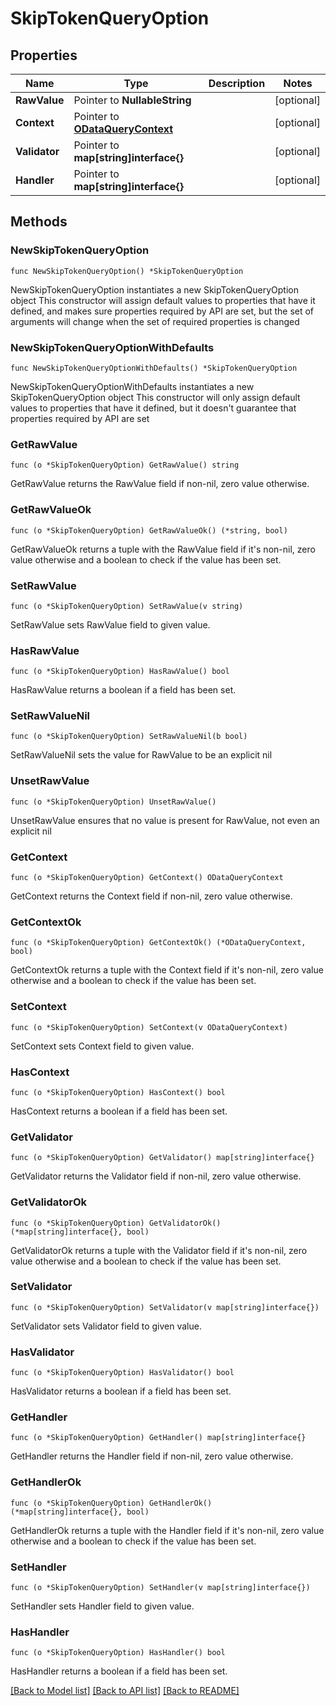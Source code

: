 # SkipTokenQueryOption

## Properties

Name | Type | Description | Notes
------------ | ------------- | ------------- | -------------
**RawValue** | Pointer to **NullableString** |  | [optional] 
**Context** | Pointer to [**ODataQueryContext**](ODataQueryContext.md) |  | [optional] 
**Validator** | Pointer to **map[string]interface{}** |  | [optional] 
**Handler** | Pointer to **map[string]interface{}** |  | [optional] 

## Methods

### NewSkipTokenQueryOption

`func NewSkipTokenQueryOption() *SkipTokenQueryOption`

NewSkipTokenQueryOption instantiates a new SkipTokenQueryOption object
This constructor will assign default values to properties that have it defined,
and makes sure properties required by API are set, but the set of arguments
will change when the set of required properties is changed

### NewSkipTokenQueryOptionWithDefaults

`func NewSkipTokenQueryOptionWithDefaults() *SkipTokenQueryOption`

NewSkipTokenQueryOptionWithDefaults instantiates a new SkipTokenQueryOption object
This constructor will only assign default values to properties that have it defined,
but it doesn't guarantee that properties required by API are set

### GetRawValue

`func (o *SkipTokenQueryOption) GetRawValue() string`

GetRawValue returns the RawValue field if non-nil, zero value otherwise.

### GetRawValueOk

`func (o *SkipTokenQueryOption) GetRawValueOk() (*string, bool)`

GetRawValueOk returns a tuple with the RawValue field if it's non-nil, zero value otherwise
and a boolean to check if the value has been set.

### SetRawValue

`func (o *SkipTokenQueryOption) SetRawValue(v string)`

SetRawValue sets RawValue field to given value.

### HasRawValue

`func (o *SkipTokenQueryOption) HasRawValue() bool`

HasRawValue returns a boolean if a field has been set.

### SetRawValueNil

`func (o *SkipTokenQueryOption) SetRawValueNil(b bool)`

 SetRawValueNil sets the value for RawValue to be an explicit nil

### UnsetRawValue
`func (o *SkipTokenQueryOption) UnsetRawValue()`

UnsetRawValue ensures that no value is present for RawValue, not even an explicit nil
### GetContext

`func (o *SkipTokenQueryOption) GetContext() ODataQueryContext`

GetContext returns the Context field if non-nil, zero value otherwise.

### GetContextOk

`func (o *SkipTokenQueryOption) GetContextOk() (*ODataQueryContext, bool)`

GetContextOk returns a tuple with the Context field if it's non-nil, zero value otherwise
and a boolean to check if the value has been set.

### SetContext

`func (o *SkipTokenQueryOption) SetContext(v ODataQueryContext)`

SetContext sets Context field to given value.

### HasContext

`func (o *SkipTokenQueryOption) HasContext() bool`

HasContext returns a boolean if a field has been set.

### GetValidator

`func (o *SkipTokenQueryOption) GetValidator() map[string]interface{}`

GetValidator returns the Validator field if non-nil, zero value otherwise.

### GetValidatorOk

`func (o *SkipTokenQueryOption) GetValidatorOk() (*map[string]interface{}, bool)`

GetValidatorOk returns a tuple with the Validator field if it's non-nil, zero value otherwise
and a boolean to check if the value has been set.

### SetValidator

`func (o *SkipTokenQueryOption) SetValidator(v map[string]interface{})`

SetValidator sets Validator field to given value.

### HasValidator

`func (o *SkipTokenQueryOption) HasValidator() bool`

HasValidator returns a boolean if a field has been set.

### GetHandler

`func (o *SkipTokenQueryOption) GetHandler() map[string]interface{}`

GetHandler returns the Handler field if non-nil, zero value otherwise.

### GetHandlerOk

`func (o *SkipTokenQueryOption) GetHandlerOk() (*map[string]interface{}, bool)`

GetHandlerOk returns a tuple with the Handler field if it's non-nil, zero value otherwise
and a boolean to check if the value has been set.

### SetHandler

`func (o *SkipTokenQueryOption) SetHandler(v map[string]interface{})`

SetHandler sets Handler field to given value.

### HasHandler

`func (o *SkipTokenQueryOption) HasHandler() bool`

HasHandler returns a boolean if a field has been set.


[[Back to Model list]](../README.md#documentation-for-models) [[Back to API list]](../README.md#documentation-for-api-endpoints) [[Back to README]](../README.md)


